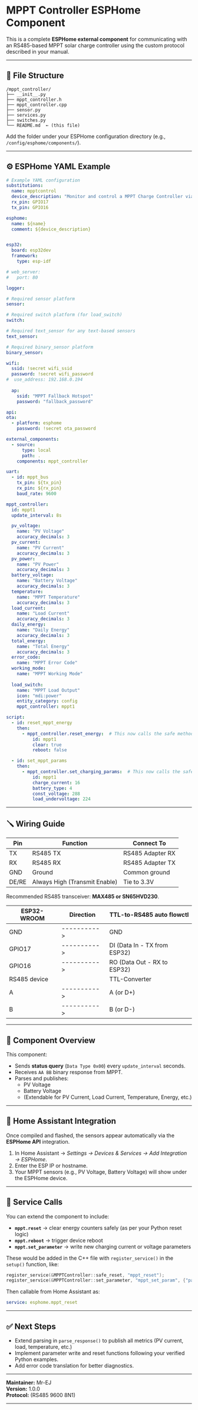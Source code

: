 # MPPT Controller ESPHome Component

This is a complete **ESPHome external component** for communicating with an RS485-based MPPT solar charge controller using the custom protocol described in your manual.

---

## 📁 File Structure

```
/mppt_controller/
├── __init__.py
├── mppt_controller.h
├── mppt_controller.cpp
├── sensor.py
├── services.py
├── switches.py
└── README.md  ← (this file)
```

Add the folder under your ESPHome configuration directory (e.g., `/config/esphome/components/`).

---

## ⚙️ ESPHome YAML Example

```yaml
# Example YAML configuration
substitutions:
  name: mpptcontrol
  device_description: "Monitor and control a MPPT Charge Controller via UART"
  rx_pin: GPIO17
  tx_pin: GPIO16

esphome:
  name: ${name}
  comment: ${device_description}


esp32:
  board: esp32dev
  framework:
    type: esp-idf

# web_server:
#   port: 80

logger:

# Required sensor platform
sensor:

# Required switch platform (for load_switch)
switch:

# Required text_sensor for any text-based sensors
text_sensor:

# Required binary_sensor platform
binary_sensor:

wifi:
  ssid: !secret wifi_ssid
  password: !secret wifi_password
#  use_address: 192.168.0.194
  
  ap:
    ssid: "MPPT Fallback Hotspot"
    password: "fallback_password"

api:
ota:
  - platform: esphome
    password: !secret ota_password

external_components:
  - source:
      type: local
      path: .
    components: mppt_controller

uart:
  - id: mppt_bus
    tx_pin: ${tx_pin}
    rx_pin: ${rx_pin}
    baud_rate: 9600  

mppt_controller:
  id: mppt1
  update_interval: 8s

  pv_voltage:
    name: "PV Voltage"
    accuracy_decimals: 3
  pv_current:
    name: "PV Current"
    accuracy_decimals: 3
  pv_power:
    name: "PV Power"
    accuracy_decimals: 3
  battery_voltage:
    name: "Battery Voltage"
    accuracy_decimals: 3
  temperature:
    name: "MPPT Temperature"
    accuracy_decimals: 3
  load_current:
    name: "Load Current"
    accuracy_decimals: 3
  daily_energy:
    name: "Daily Energy"
    accuracy_decimals: 3
  total_energy:
    name: "Total Energy"
    accuracy_decimals: 3
  error_code:
    name: "MPPT Error Code"
  working_mode:
    name: "MPPT Working Mode"
    
  load_switch:
    name: "MPPT Load Output"
    icon: "mdi:power"
    entity_category: config
    mppt_controller: mppt1 

script:
  - id: reset_mppt_energy
    then:
      - mppt_controller.reset_energy:  # This now calls the safe method automatically
          id: mppt1
          clear: true
          reboot: false

  - id: set_mppt_params
    then:
      - mppt_controller.set_charging_params:  # This now calls the safe method automatically
          id: mppt1
          charge_current: 16
          battery_type: 4
          const_voltage: 288
          load_undervoltage: 224
```

---

## 🪛 Wiring Guide

| Pin | Function | Connect To |
|-----|-----------|-------------|
| TX  | RS485 TX  | RS485 Adapter RX |
| RX  | RS485 RX  | RS485 Adapter TX |
| GND | Ground    | Common ground |
| DE/RE | Always High (Transmit Enable) | Tie to 3.3V |
Recommended RS485 transceiver: **MAX485 or SN65HVD230**.

| ESP32-WROOM |Direction | TTL-to-RS485 auto flowctl | 
|-----|-----------|-------------|
| GND     | ----------> |GND|
| GPIO17  | ----------> |DI (Data In - TX from ESP32)|
| GPIO16  | ----------> |RO (Data Out - RX to ESP32)|
| RS485 device| |TTL-Converter|
|A         |----------> |A (or D+)|
|B         |----------> |B (or D-)|


---

## 🧠 Component Overview

This component:
- Sends **status query** (`Data Type 0x00`) every `update_interval` seconds.
- Receives `AA BB` binary response from MPPT.
- Parses and publishes:
  - PV Voltage
  - Battery Voltage
  - (Extendable for PV Current, Load Current, Temperature, Energy, etc.)

---

## 🧩 Home Assistant Integration

Once compiled and flashed, the sensors appear automatically via the **ESPHome API** integration.

1. In Home Assistant → *Settings → Devices & Services → Add Integration → ESPHome*.
2. Enter the ESP IP or hostname.
3. Your MPPT sensors (e.g., PV Voltage, Battery Voltage) will show under the ESPHome device.

---

## 🔧 Service Calls

You can extend the component to include:
- **`mppt.reset`** → clear energy counters safely (as per your Python reset logic)
- **`mppt.reboot`** → trigger device reboot
- **`mppt.set_parameter`** → write new charging current or voltage parameters

These would be added in the C++ file with `register_service()` in the `setup()` function, like:

```cpp
register_service(&MPPTController::safe_reset, "mppt_reset");
register_service(&MPPTController::set_parameter, "mppt_set_param", {"param", "value"});
```

Then callable from Home Assistant as:

```yaml
service: esphome.mppt_reset
```

---

## ✅ Next Steps

- Extend parsing in `parse_response()` to publish all metrics (PV current, load, temperature, etc.)
- Implement parameter write and reset functions following your verified Python examples.
- Add error code translation for better diagnostics.

---

**Maintainer:** Mr-EJ  
**Version:** 1.0.0  
**Protocol:** (RS485 9600 8N1)

---


